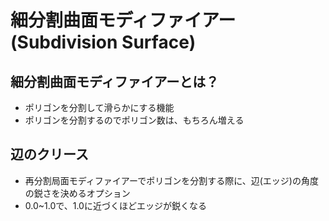 # 細分割曲面モディファイアー(Subdivision Surface)

## 細分割曲面モディファイアーとは？

-   ポリゴンを分割して滑らかにする機能
-   ポリゴンを分割するのでポリゴン数は、もちろん増える

## 辺のクリース

-   再分割局面モディファイアーでポリゴンを分割する際に、辺(エッジ)の角度の鋭さを決めるオプション
-   0.0~1.0で、1.0に近づくほどエッジが鋭くなる
